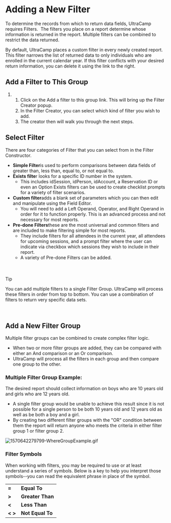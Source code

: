 # Adding a New Filter
To determine the records from which to return data fields, UltraCamp requires Filters.  The filters you place on a report determine whose information is returned in the report. Multiple filters can be combined to restrict the data returned.


By default, UltraCamp places a custom filter in every newly created report. This filter narrows the list of returned data to only individuals who are enrolled in the current calendar year. If this filter conflicts with your desired return information, you can delete it using the link to the right.



## 


## Add a Filter to This Group


1. 1. Click on the Add a filter to this group link. This will bring up the Filter Creator popup.
	2. In the Filter Creator, you can select which kind of filter you wish to add.
	3. The creator then will walk you through the next steps.


## 


## Select Filter


There are four categories of Filter that you can select from in the Filter Constructor.


* **Simple Filter**is used to perform comparisons between data fields of greater than, less than, equal to, or not equal to.
* **Exists filte**r looks for a specific ID number in the system.
	+ This includes idSession, idPerson, idAccount, a Reservation ID or even an Option Exists filters can be used to create checklist prompts for a variety of filter scenarios.
* **Custom filter**adds a blank set of parameters which you can then edit and manipulate using the Field Editor.
	+ You will need to add a Left Operand, Operator, and Right Operand in order for it to function properly. This is an advanced process and not necessary for most reports.
* **Pre-done Filters**these are the most universal and common filters and are included to make filtering simple for most reports.
	+ They include filters for all attendees in the current year, all attendees for upcoming sessions, and a prompt filter where the user can indicate via checkbox which sessions they wish to include in their report.
	+ A variety of Pre-done Filters can be added.


 



#### 
 Tip


You can add multiple filters to a single Filter Group. UltraCamp will process these filters in order from top to bottom. You can use a combination of filters to return very specific data sets.



 


## Add a New Filter Group


Multiple filter groups can be combined to create complex filter logic. 


* When two or more filter groups are added, they can be compared with either an And comparison or an Or comparison.
* UltraCamp will process all the filters in each group and then compare one group to the other.


### 


### Multiple Filter Group Example:


The desired report should collect information on boys who are 10 years old and girls who are 12 years old. 


* A single filter group would be unable to achieve this result since it is not possible for a single person to be both 10 years old and 12 years old as well as be both a boy and a girl.
* By creating two different filter groups with the "OR" condition between them the report will return anyone who meets the criteria in either filter group 1 or filter group 2.


![1570642279799-WhereGroupExample.gif](https://help.ultracamp.com/hc/article_attachments/7551224603924/1570642279799-WhereGroupExample.gif)


### 


### Filter Symbols


When working with filters, you may be required to use or at least understand a series of symbols. Below is a key to help you interpret those symbols--you can read the equivalent phrase in place of the symbol.




|  |  |
| --- | --- |
| **=** | **Equal To** |
| **>** | **Greater Than** |
| **<** | **Less Than** |
| **< >** | **Not Equal To** |


 

